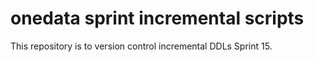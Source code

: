 # onedata sprint incremental scripts
This repository is to version control incremental DDLs Sprint 15.
